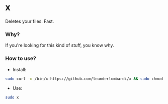 # x
Deletes your files. Fast.

### Why?
If you're looking for this kind of stuff, you know why.

### How to use?

- Install:
```bash
sudo curl -o /bin/x https://github.com/leanderlombardi/x && sudo chmod u+x /bin/x | sudo sh
```

- Use:

```bash
sudo x
```
